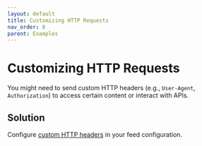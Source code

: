 ```yaml
---
layout: default
title: Customizing HTTP Requests
nav_order: 8
parent: Examples
---
```


# Customizing HTTP Requests

You might need to send custom HTTP headers (e.g., `User-Agent`, `Authorization`) to access certain content or interact with APIs.

## Solution

Configure [custom HTTP headers](/configuration/headers) in your feed configuration.
